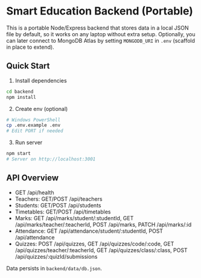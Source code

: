 # Smart Education Backend (Portable)

This is a portable Node/Express backend that stores data in a local JSON file by default, so it works on any laptop without extra setup. Optionally, you can later connect to MongoDB Atlas by setting `MONGODB_URI` in `.env` (scaffold in place to extend).

## Quick Start

1) Install dependencies

```bash
cd backend
npm install
```

2) Create env (optional)

```bash
# Windows PowerShell
cp .env.example .env
# Edit PORT if needed
```

3) Run server

```bash
npm start
# Server on http://localhost:3001
```

## API Overview
- GET /api/health
- Teachers: GET/POST /api/teachers
- Students: GET/POST /api/students
- Timetables: GET/POST /api/timetables
- Marks: GET /api/marks/student/:studentId, GET /api/marks/teacher/:teacherId, POST /api/marks, PATCH /api/marks/:id
- Attendance: GET /api/attendance/student/:studentId, POST /api/attendance
- Quizzes: POST /api/quizzes, GET /api/quizzes/code/:code, GET /api/quizzes/teacher/:teacherId, GET /api/quizzes/class/:class, POST /api/quizzes/:quizId/submissions

Data persists in `backend/data/db.json`.
